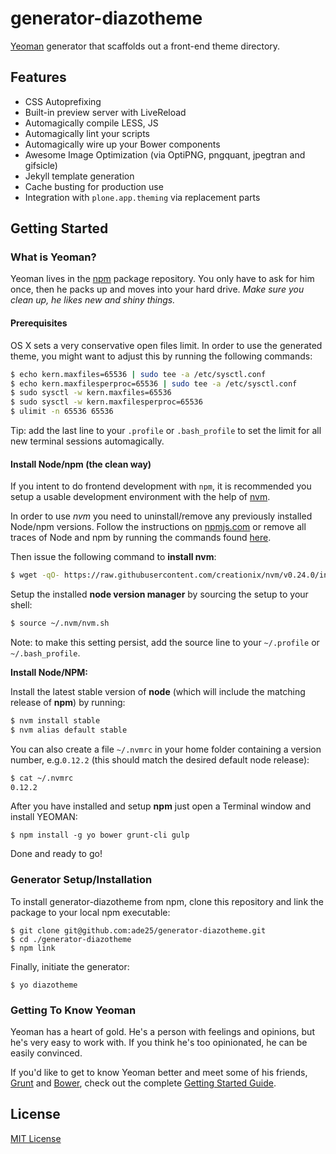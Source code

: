 # generator-diazotheme

[Yeoman](http://yeoman.io) generator that scaffolds out a front-end theme directory.

## Features

* CSS Autoprefixing
* Built-in preview server with LiveReload
* Automagically compile LESS, JS
* Automagically lint your scripts
* Automagically wire up your Bower components
* Awesome Image Optimization (via OptiPNG, pngquant, jpegtran and gifsicle)
* Jekyll template generation
* Cache busting for production use
* Integration with `plone.app.theming` via replacement parts


## Getting Started

### What is Yeoman?

Yeoman lives in the [npm](https://npmjs.org) package repository. You only have to ask for him once, then he packs up and moves into your hard drive. *Make sure you clean up, he likes new and shiny things.*

#### Prerequisites

OS X sets a very conservative open files limit. In order to use the generated theme, you might want to adjust this by running the following commands:

```bash
$ echo kern.maxfiles=65536 | sudo tee -a /etc/sysctl.conf
$ echo kern.maxfilesperproc=65536 | sudo tee -a /etc/sysctl.conf
$ sudo sysctl -w kern.maxfiles=65536
$ sudo sysctl -w kern.maxfilesperproc=65536
$ ulimit -n 65536 65536
```

Tip: add the last line to your `.profile` or `.bash_profile` to set the limit for all new terminal sessions automagically.


#### Install Node/npm (the clean way)

If you intent to do frontend development with `npm`, it is recommended you setup a usable development environment with the help of [nvm](https://github.com/creationix/nvm).

In order to use *nvm* you need to uninstall/remove any previously installed Node/npm versions. Follow the instructions on [npmjs.com](https://docs.npmjs.com/misc/removing-npm) or remove all traces of Node and npm by running the commands found [here](http://stackoverflow.com/questions/11177954/how-do-i-completely-uninstall-node-js-and-reinstall-from-beginning-mac-os-x/11178106#11178106).

Then issue the following command to **install nvm**:

```bash
$ wget -qO- https://raw.githubusercontent.com/creationix/nvm/v0.24.0/install.sh | bash
```

Setup the installed **node version manager** by sourcing the setup to your shell:

```bash
$ source ~/.nvm/nvm.sh
```

Note: to make this setting persist, add the source line to your `~/.profile` or `~/.bash_profile`.

**Install Node/NPM:**

Install the latest stable version of **node** (which will include the matching release of **npm**) by running:

```bash
$ nvm install stable
$ nvm alias default stable
```

You can also create a file `~/.nvmrc` in your home folder containing a version number, e.g.`0.12.2` (this should match the desired default node release):

```bash
$ cat ~/.nvmrc
0.12.2
```

After you have installed and setup **npm** just open a Terminal window and install YEOMAN:

```
$ npm install -g yo bower grunt-cli gulp
```

Done and ready to go!


### Generator Setup/Installation

To install generator-diazotheme from npm, clone this repository and link the
package to your local npm executable:

```
$ git clone git@github.com:ade25/generator-diazotheme.git
$ cd ./generator-diazotheme
$ npm link
```

Finally, initiate the generator:

```
$ yo diazotheme
```

### Getting To Know Yeoman

Yeoman has a heart of gold. He's a person with feelings and opinions, but he's very easy to work with. If you think he's too opinionated, he can be easily convinced.

If you'd like to get to know Yeoman better and meet some of his friends, [Grunt](http://gruntjs.com) and [Bower](http://bower.io), check out the complete [Getting Started Guide](https://github.com/yeoman/yeoman/wiki/Getting-Started).


## License

[MIT License](http://en.wikipedia.org/wiki/MIT_License)
